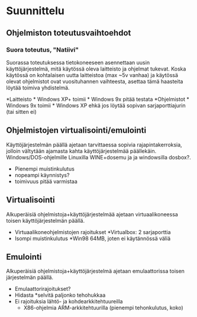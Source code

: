 # Suunnittelu

## Ohjelmiston toteutusvaihtoehdot

### Suora toteutus, "Natiivi"
Suorassa toteutuksessa tietokoneeseen asennettaan uusin käyttöjärjestelmä, mitä käytössä oleva laitteisto ja ohjelmat tukevat. Koska käytössä on kohtalaisen uutta laitteistoa (max ~5v vanhaa) ja käytössä olevat ohjelmistot ovat vuosituhannen vaihteesta, asettaa tämä haasteita löytää toimiva yhdistelmä.

*Laitteisto
	* Windows XP+ toimii
	* Windows 9x pitää testata
*Ohjelmistot
	* Windows 9x toimii
	* Windows XP ehkä jos löytää sopivan sarjaporttiajurin (tai sitten ei)


## Ohjelmistojen virtualisointi/emulointi
Käyttöjärjestelmän päällä ajetaan tarvittaessa sopivia rajapintakerroksia, jolloin vältytään ajamasta kahta käyttöjärjestelmää päällekäin. Windows/DOS-ohjelmille Linuxilla WINE+dosemu ja ja windowsilla dosbox?.
* Pienempi muistinkulutus
* nopeampi käynnistys?
* toimivuus pitää varmistaa

## Virtualisointi
Alkuperäisiä ohjelmistoja+käyttöjärjestelmää ajetaan virtuaalikoneessa toisen käyttöjärjestelmän päällä. 
* Virtuaalikoneohjelmistojen rajoitukset
	*Virtualbox: 2 sarjaporttia
* Isompi muistinkulutus
	*Win98 64MB, joten ei käytännössä väliä

## Emulointi
Alkuperäisiä ohjelmistoja+käyttöjärjestelmä ajetaan emulaattorissa toisen järjestelmän päällä.
* Emulaattorirajoitukset?
* Hidasta
	*selvitä paljonko tehohukkaa
* Ei rajoituksia lähtö- ja kohdearkkitehtuureilla
	* X86-ohjelmia ARM-arkkitehtuurilla (pienempi tehonkulutus, koko)


